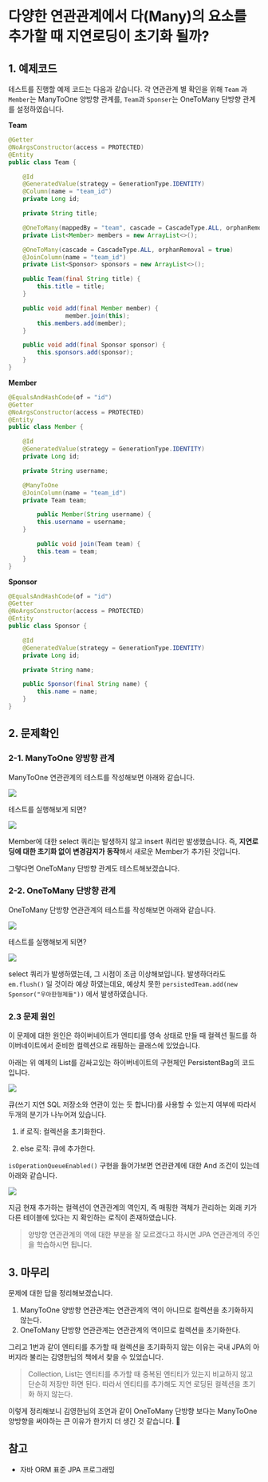 # 다양한 연관관계에서 다(Many)의 요소를 추가할 때 지연로딩이 초기화 될까?

## 1. 예제코드

테스트를 진행할 예제 코드는 다음과 같습니다.
각 연관관계 별 확인을 위해 `Team` 과 `Member`는 ManyToOne 양방향 관계를,  `Team`과 `Sponser`는 OneToMany 단방향 관계를 설정하였습니다.

**Team**

```java
@Getter
@NoArgsConstructor(access = PROTECTED)
@Entity
public class Team {

    @Id
    @GeneratedValue(strategy = GenerationType.IDENTITY)
    @Column(name = "team_id")
    private Long id;

    private String title;

    @OneToMany(mappedBy = "team", cascade = CascadeType.ALL, orphanRemoval = true)
    private List<Member> members = new ArrayList<>();

    @OneToMany(cascade = CascadeType.ALL, orphanRemoval = true)
    @JoinColumn(name = "team_id")
    private List<Sponsor> sponsors = new ArrayList<>();

    public Team(final String title) {
        this.title = title;
    }

    public void add(final Member member) {
				member.join(this);
        this.members.add(member);
    }

    public void add(final Sponsor sponsor) {
        this.sponsors.add(sponsor);
    }
}
```

**Member**

```java
@EqualsAndHashCode(of = "id")
@Getter
@NoArgsConstructor(access = PROTECTED)
@Entity
public class Member {

    @Id
    @GeneratedValue(strategy = GenerationType.IDENTITY)
    private Long id;

    private String username;

    @ManyToOne
    @JoinColumn(name = "team_id")
    private Team team;

		public Member(String username) {
        this.username = username;
    }

		public void join(Team team) {
        this.team = team;
    }
}
```

**Sponsor**

```java
@EqualsAndHashCode(of = "id")
@Getter
@NoArgsConstructor(access = PROTECTED)
@Entity
public class Sponsor {

    @Id
    @GeneratedValue(strategy = GenerationType.IDENTITY)
    private Long id;

    private String name;

    public Sponsor(final String name) {
        this.name = name;
    }
}
```

## 2. 문제확인

### 2-1. ManyToOne 양방향 관계

ManyToOne 연관관계의 테스트를 작성해보면 아래와 같습니다.

![](./image/다대일_양방향_연관관계_지연로딩_초기화.png)

테스트를 실행해보게 되면?

![](./image/다대일_양방향_연관관계_지연로딩_초기화_결과.png)

Member에 대한 select 쿼리는 발생하지 않고 insert 쿼리만 발생했습니다. 
즉, **지연로딩에 대한 초기화 없이 변경감지가 동작**해서 새로운 Member가 추가된 것입니다.

그렇다면 OneToMany 단방향 관계도 테스트해보겠습니다.

### 2-2. OneToMany 단방향 관계

OneToMany 단방향 연관관계의 테스트를 작성해보면 아래와 같습니다.

![](./image/일대다_단방향_연관관계_지연로딩_초기화.png)

테스트를 실행해보게 되면?

![](./image/일대다_단방향_연관관계_지연로딩_초기화_결과.png)

select 쿼리가 발생하였는데, 그 시점이 조금 이상해보입니다. 발생하더라도 `em.flush()` 일 것이라 예상 하였는데요, 예상치 못한 `persistedTeam.add(new Sponsor("우아한형제들"))` 에서 발생하였습니다. 

### 2.3 문제 원인

이 문제에 대한 원인은 하이버네이트가 엔티티를 영속 상태로 만들 때 컬렉션 필드를 하이버네이트에서 준비한 컬렉션으로 래핑하는 클래스에 있었습니다.

아래는 위 예제의 List를 감싸고있는 하이버네이트의 구현체인 PersistentBag의 코드입니다.

![](./image/PersistentBag_add.png)

큐(쓰기 지연 SQL 저장소와 연관이 있는 듯 합니다)를 사용할 수 있는지 여부에 따라서 두개의 분기가 나누어져 있습니다.

1. if 로직: 컬렉션을 초기화한다.

2. else 로직: 큐에 추가한다. 

`isOperationQueueEnabled()` 구현을 들어가보면 연관관계에 대한 And 조건이 있는데 아래와 같습니다.

![](./image/연관관계_조건.png)

지금 현재 추가하는 컬렉션이 연관관계의 역인지, 즉 매핑한 객체가 관리하는 외래 키가 다른 테이블에 있다는 지 확인하는 로직이 존재하였습니다.

> 양방향 연관관계의 역에 대한 부분을 잘 모르겠다고 하시면 JPA 연관관계의 주인을 학습하시면 됩니다.

## 3. 마무리

문제에 대한 답을 정리해보겠습니다.

1. ManyToOne 양방향 연관관계는 연관관계의 역이 아니므로 컬렉션을 초기화하지 않는다.
2. OneToMany 단방향 연관관계는 연관관계의 역이므로 컬렉션을 초기화한다.

그리고 1번과 같이 엔티티를 추가할 때 컬렉션을 초기화하지 않는 이유는 국내 JPA의 아버지라 불리는 김영한님의 책에서 찾을 수 있었습니다.

> Collection, List는 엔티티를 추가할 때 중복된 엔티티가 있는지 비교하지 않고 단순히 저장만 하면 된다. 따라서 엔티티를 추가해도 지연 로딩된 컬렉션을 초기화
하지 않는다.

이렇게 정리해보니 김영한님의 조언과 같이 OneToMany 단방향 보다는 ManyToOne 양방향을 써야하는 큰 이유가 한가지 더 생긴 것 같습니다. 🙂

## 참고
- 자바 ORM 표준 JPA 프로그래밍
